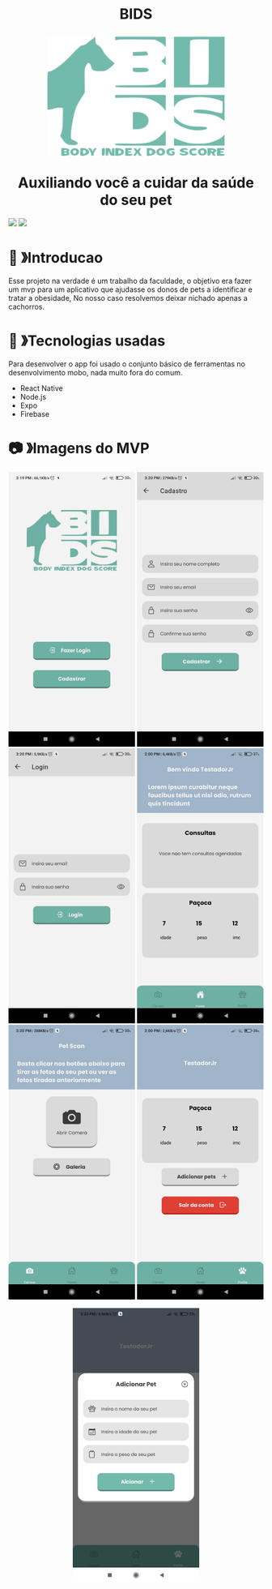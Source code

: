 <h1 align="center">
  BIDS
  <p><img src="assets/logoBids.png" width="350" heigth="auto"></p>
    Auxiliando você a cuidar da saúde do seu pet
</h1>

<p>
  <img src="https://img.shields.io/badge/NodeJs-v16.15-yellowgreen">
  <img src="https://img.shields.io/badge/ReactNative-v0.64.3-blue">
</p>

# 🧾 》Introducao
Esse projeto na verdade é um trabalho da faculdade, o objetivo era fazer um mvp para um aplicativo que ajudasse os donos de pets a identificar e tratar a obesidade,
No nosso caso resolvemos deixar nichado apenas a cachorros.

# 🧰 》Tecnologias usadas
Para desenvolver o app foi usado o conjunto básico de ferramentas no desenvolvimento mobo, nada muito fora do comum.
- React Native 
- Node.js 
- Expo 
- Firebase

# 📷 》Imagens do MVP

<p align="center">
  <img src="assets/mvpWelcome.jpeg" width="250" heigth="auto">
  <img src="assets/mvpCadastro.jpeg" width="250" heigth="auto">
  <img src="assets/mvpLogin.jpeg" width="250" heigth="auto">
  <img src="assets/mvpHome.jpeg" width="250" heigth="auto">
  <img src="assets/mvpCamera.jpeg" width="250" heigth="auto">
  <img src="assets/mvpProfile.jpeg" width="250" heigth="auto">
</p>
<p align="center">
<img src="assets/mvpAdicionar.jpeg" width="250" heigth="auto">
</p>
